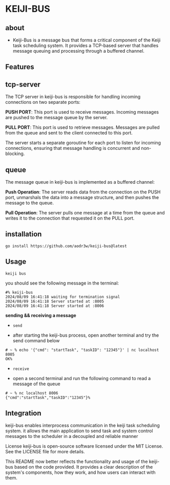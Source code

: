 # KEIJI-BUS

## about

- Keiji-Bus is a message bus that forms a critical component of the Keiji task scheduling system. It provides a TCP-based server that handles message queuing and processing through a buffered channel.

## Features

## tcp-server

The TCP server in keiji-bus is responsible for handling incoming connections on two separate ports:

**PUSH PORT**: This port is used to receive messages. Incoming messages are pushed to the message queue by the server.

**PULL PORT**: This port is used to retrieve messages. Messages are pulled from the queue and sent to the client connected to this port.

The server starts a separate goroutine for each port to listen for incoming connections, ensuring that message handling is concurrent and non-blocking.

## queue

The message queue in keiji-bus is implemented as a buffered channel:

**Push Operation**: The server reads data from the connection on the PUSH port, unmarshals the data into a message structure, and then pushes the message to the queue.

**Pull Operation**: The server pulls one message at a time from the queue and writes it to the connection that requested it on the PULL port.

## installation

`go install https://github.com/aodr3w/keiji-bus@latest`

## Usage

`keiji bus`

you should see the following message in the terminal:

```
#% keiji-bus
2024/08/09 16:41:18 waiting for termination signal
2024/08/09 16:41:18 Server started at :8005
2024/08/09 16:41:18 Server started at :8006

```
**sending && receiving a message**

- `send`

- after starting the keiji-bus process, open another terminal and try the send command below

```
# ~ % echo '{"cmd": "startTask", "taskID": "12345"}' | nc localhost 8005
OK%

```   

- `receive`

- open a second terminal and run the following command to read a message of the queue

```
# ~ % nc localhost 8006 
{"cmd":"startTask","taskID":"12345"}%

```


## Integration

keiji-bus enables interprocess communication in the keiji task scheduling system. it allows the main application to send task and system control messages to the scheduler in a decoupled and reliable manner

License
keiji-bus is open-source software licensed under the MIT License. See the LICENSE file for more details.

This README now better reflects the functionality and usage of the keiji-bus based on the code provided. It provides a clear description of the system's components, how they work, and how users can interact with them.